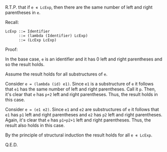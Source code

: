 R.T.P. that if `e ∊ LcExp`, then there are the same number of left and right
parentheses in `e`.

Recall:

```
LcExp ::= Identifier
      ::= (lambda (Identifier) LcExp)
      ::= (LcExp LcExp)
```

Proof:

In the base case, `e` is an identifier and it has 0 left and right parentheses
and so the result holds.

Assume the result holds for all substructures of `e`.

Consider `e = (lambda (id) e1)`. Since `e1` is a substructure of `e` it follows
that `e1` has the same number of left and right parentheses. Call it `p`. Then,
it's clear that `e` has `p+2` left and right parentheses. Thus, the result
holds in this case.

Consider `e = (e1 e2)`. Since `e1` and `e2` are substructures of `e` it follows
that `e1` has `p1` left and right parentheses and `e2` has `p2` left and right
parentheses. Again, it's clear that `e` has `p1+p2+1` left and right
parentheses. Thus, the result also holds in this case.

By the principle of structural induction the result holds for all `e ∊ LcExp`.

Q.E.D.

